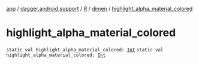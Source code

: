 [app](../../../index.md) / [dagger.android.support](../../index.md) / [R](../index.md) / [dimen](index.md) / [highlight_alpha_material_colored](./highlight_alpha_material_colored.md)

# highlight_alpha_material_colored

`static val highlight_alpha_material_colored: `[`Int`](https://kotlinlang.org/api/latest/jvm/stdlib/kotlin/-int/index.html)
`static val highlight_alpha_material_colored: `[`Int`](https://kotlinlang.org/api/latest/jvm/stdlib/kotlin/-int/index.html)